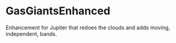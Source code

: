 # GasGiantsEnhanced
Enhancement for Jupiter that redoes the clouds and adds moving, independent, bands.
